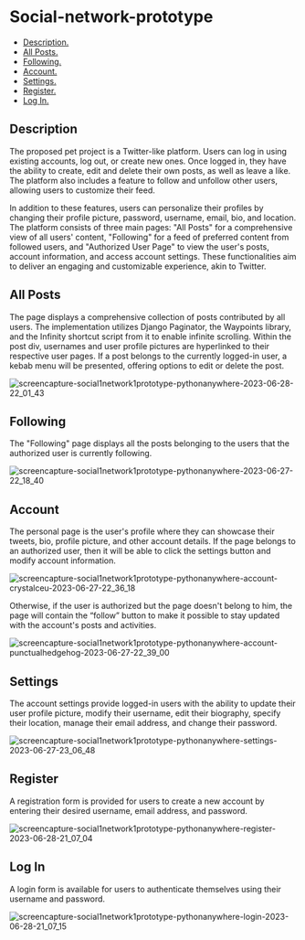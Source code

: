 # Social-network-prototype

- [ Description. ](#desc)
- [ All Posts. ](#allposts)
- [ Following. ](#following)
- [ Account. ](#account)
- [ Settings. ](#settings)
- [ Register. ](#register)
- [ Log In. ](#login)

<a name="desc"></a>
## Description

The proposed pet project is a Twitter-like platform. Users can log in using existing accounts, log out, or create new ones. Once logged in, they have the ability to create, edit and delete their own posts, as well as leave a like. The platform also includes a feature to follow and unfollow other users, allowing users to customize their feed.

In addition to these features, users can personalize their profiles by changing their profile picture, password, username, email, bio, and location. The platform consists of three main pages: "All Posts" for a comprehensive view of all users' content, "Following" for a feed of preferred content from followed users, and "Authorized User Page" to view the user's posts, account information, and access account settings. These functionalities aim to deliver an engaging and customizable experience, akin to Twitter.


<a name="allposts"></a>
## All Posts

The page displays a comprehensive collection of posts contributed by all users. The implementation utilizes Django Paginator, the Waypoints library, and the Infinity shortcut script from it to enable infinite scrolling. Within the post div, usernames and user profile pictures are hyperlinked to their respective user pages. If a post belongs to the currently logged-in user, a kebab menu will be presented, offering options to edit or delete the post.

![screencapture-social1network1prototype-pythonanywhere-2023-06-28-22_01_43](https://github.com/crystalceu/social-network-prototype/assets/74397218/dad0e5d8-de57-4f01-be75-2386d74e56fc)


<a name="following"></a>
## Following

The "Following" page displays all the posts belonging to the users that the authorized user is currently following.

![screencapture-social1network1prototype-pythonanywhere-2023-06-27-22_18_40](https://github.com/crystalceu/social-network-prototype/assets/74397218/67ea7a1e-a38a-4259-9718-29c6532e71dc)


<a name="account"></a>
## Account

The personal page is the user's profile where they can showcase their tweets, bio, profile picture, and other account details.
If the page belongs to an authorized user, then it will be able to click the settings button and modify account information.

![screencapture-social1network1prototype-pythonanywhere-account-crystalceu-2023-06-27-22_36_18](https://github.com/crystalceu/social-network-prototype/assets/74397218/612fba48-6acf-45dc-9916-768e1f41ae6f)

Otherwise, if the user is authorized but the page doesn't belong to him, the page will contain the “follow” button to make it possible to stay updated with the account's posts and activities.

![screencapture-social1network1prototype-pythonanywhere-account-punctualhedgehog-2023-06-27-22_39_00](https://github.com/crystalceu/social-network-prototype/assets/74397218/ca499652-811a-4a41-b62d-0d7cdf2af250)


<a name="settings"></a>
## Settings

The account settings provide logged-in users with the ability to update their user profile picture, modify their username, edit their biography, specify their location, manage their email address, and change their password.

![screencapture-social1network1prototype-pythonanywhere-settings-2023-06-27-23_06_48](https://github.com/crystalceu/social-network-prototype/assets/74397218/a7831821-3787-44ae-8a5c-244c25dcdea7)


<a name="register"></a>
## Register

A registration form is provided for users to create a new account by entering their desired username, email address, and password.

![screencapture-social1network1prototype-pythonanywhere-register-2023-06-28-21_07_04](https://github.com/crystalceu/social-network-prototype/assets/74397218/5c251a3d-5f59-464b-a323-f29861f21d14)


<a name="login"></a>
## Log In

A login form is available for users to authenticate themselves using their username and password.

![screencapture-social1network1prototype-pythonanywhere-login-2023-06-28-21_07_15](https://github.com/crystalceu/social-network-prototype/assets/74397218/f6a5d0fb-9814-49a5-b53d-4fd4c79128e8)
